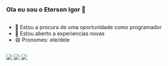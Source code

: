 ### Ola eu sou o Eterson Igor 👋

##
- 🔭 Estou a procura de uma oportunidade como programador
- 🤔 Estou aberto a experiencias novas
- 😄 Pronomes: ele/dele
##
<div>
<a href="https://www.facebook.com/eterson.igor/" target="blank"><img src="https://img.shields.io/badge/Facebook-1877F2?style=for-the-badge&logo=facebook&logoColor=white" target=_"blank"></a>
  <a href="https://www.instagram.com/eterson_igor/?hl=en" target="blank"><img src="https://img.shields.io/badge/Instagram-E4405F?style=for-the-badge&logo=instagram&logoColor=white" target="_blank"></a>
  <a href="https://www.linkedin.com/in/eterson-igor-041379189/" target="blank"><img src="https://img.shields.io/badge/LinkedIn-0077B5?style=for-the-badge&logo=linkedin&logoColor=white" target="_blank"></a>
</div>
